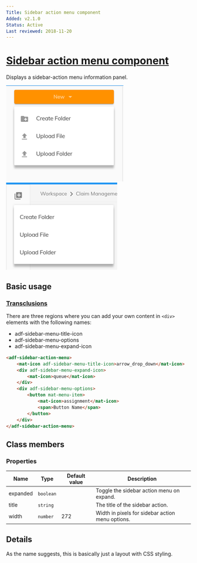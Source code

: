 ```yaml
---
Title: Sidebar action menu component
Added: v2.1.0
Status: Active
Last reviewed: 2018-11-20
---
```


# [Sidebar action menu component](../../../lib/core/layout/components/sidebar-action/sidebar-action-menu.component.ts "Defined in sidebar-action-menu.component.ts")

Displays a sidebar-action menu information panel.

![Sidebar action menu button screenshot](../../docassets/images/sidebar-action-menu-button.png)
![Sidebar action menu icon screenshot](../../docassets/images/sidebar-action-menu-icon.png)

## Basic usage

### [Transclusions](../../user-guide/transclusion.md)

There are three regions where you can add your own content in `<div>` elements with
the following names:

*   adf-sidebar-menu-title-icon
*   adf-sidebar-menu-options
*   adf-sidebar-menu-expand-icon

```html
<adf-sidebar-action-menu>
    <mat-icon adf-sidebar-menu-title-icon>arrow_drop_down</mat-icon>
    <div adf-sidebar-menu-expand-icon>
        <mat-icon>queue</mat-icon>
    </div>
    <div adf-sidebar-menu-options>
        <button mat-menu-item>
            <mat-icon>assignment</mat-icon>
            <span>Button Name</span>
        </button>
    </div>
</adf-sidebar-action-menu>
```

## Class members

### Properties

| Name | Type | Default value | Description |
| --- | --- | --- | --- |
| expanded | `boolean` |  | Toggle the sidebar action menu on expand. |
| title | `string` |  | The title of the sidebar action. |
| width | `number` | 272 | Width in pixels for sidebar action menu options. |

## Details

As the name suggests, this is basically just a layout with CSS styling.
